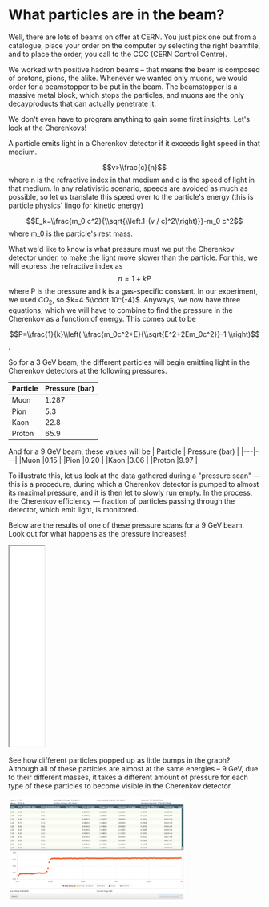 What particles are in the beam?
===============================

Well, there are lots of beams on offer at CERN. You just pick one out from a catalogue, place your order on the computer by selecting the right beamfile, and to place the order, you call to the CCC (CERN Control Centre).

We worked with positive hadron beams – that means the beam is composed of protons, pions, the alike.
Whenever we wanted only muons, we would order for a beamstopper to be put in the beam. The beamstopper is a massive metal block, which stops the particles, and muons are the only decayproducts that can actually penetrate it.

We don't even have to program anything to gain some first insights. Let's look at the Cherenkovs!

A particle emits light in a Cherenkov detector if it exceeds light speed in that medium.

$$v>\\frac{c}{n}$$
where n is the refractive index in that medium and c is the speed of light in that medium. In any relativistic scenario, speeds are avoided as much as possible, so let us translate this speed over to the particle's energy (this is particle physics' lingo for kinetic energy)

$$E_k=\\frac{m_0 c^2}{\\sqrt{\\left.1-(v / c)^2\\right)}}-m_0 c^2$$ where m_0 is the particle's rest mass.

What we'd like to know is what pressure must we put the Cherenkov detector under, to make the light move slower than the particle. For this, we will express the refractive index as
$$n=1+kP$$
where P is the pressure and k is a gas-specific constant. In our experiment, we used $CO_2$, so $k=4.5\\cdot 10^{-4}$.
Anyways, we now have three equations, which we will have to combine to find the pressure in the Cherenkov as a function of energy. This comes out to be

$$P=\\frac{1}{k}\\left( \\frac{m_0c^2+E}{\\sqrt{E^2+2Em_0c^2}}-1 \\right)$$.

So for a 3 GeV beam, the different particles will begin emitting light in the Cherenkov detectors at the following pressures.

| Particle  | Pressure (bar) |
|---|---|
|Muon   |1.287   |
|Pion   |5.3   |
|Kaon   |22.8   |
|Proton |65.9   |

And for a 9 GeV beam, these values will be 
| Particle  | Pressure (bar) |
|---|---|
|Muon   |0.15   |
|Pion   |0.20   |
|Kaon   |3.06   |
|Proton |9.97   |

To illustrate this, let us look at the data gathered during a "pressure scan" –– this is a procedure, during which a Cherenkov detector is pumped to almost its maximal pressure, and it is then let to slowly run empty. In the process, the Cherenkov efficiency –– fraction of particles passing through the detector, which emit light, is monitored. 

Below are the results of one of these pressure scans for a 9 GeV beam. Look out for what happens as the pressure increases!

<iframe src="../Files/pressure_vs_cherenkov.html" width="70 %" height="400"></iframe>

See how different particles popped up as little bumps in the graph? Although all of these particles are almost at the same energies – 9 GeV, due to their different masses, it takes a different amount of pressure for each type of these particles to become visible in the Cherenkov detector.

<img src="../articles/images/Identification/3GeVhadron.png" alt="" width="70%" height="auto">

